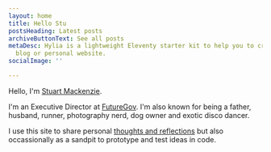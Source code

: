 ```yaml
---
layout: home
title: Hello Stu
postsHeading: Latest posts
archiveButtonText: See all posts
metaDesc: Hylia is a lightweight Eleventy starter kit to help you to create your own
  blog or personal website.
socialImage: ''

---
```

Hello, I'm [Stuart Mackenzie](https://hellostuxyzmaster.gatsbyjs.io/about).

I'm an Executive Director at [FutureGov](https://www.wearefuturegov.com/). I'm also known for being a father, husband, runner, photography nerd, dog owner and exotic disco dancer.

I use this site to share personal [thoughts and reflections](https://hellostuxyzmaster.gatsbyjs.io/blog) but also occassionally as a sandpit to prototype and test ideas in code.